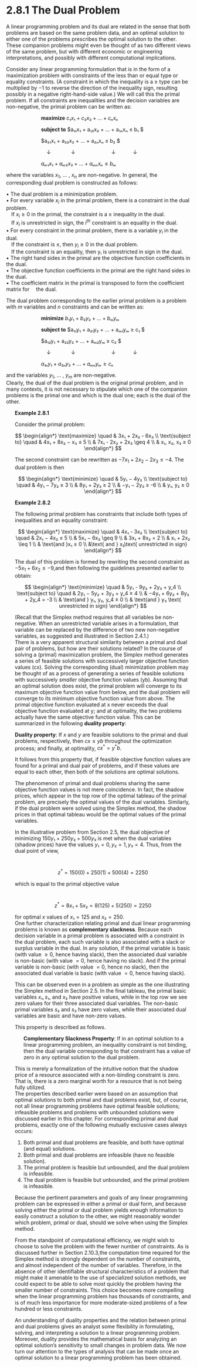 # 2.8.1 The Dual Problem

A linear programming problem and its dual are related in the sense that both problems are based on the same problem data, and an optimal solution to either one of the problems prescribes the optimal solution to the other. These companion problems might even be thought of as two different views of the same problem, but with different economic or engineering interpretations, and possibly with different computational implications.

Consider any linear programming formulation that is in the form of a maximization problem with constraints of the less than or equal type or equality constraints. (A constraint in which the inequality is a ≥ type can be multiplied by −1 to reverse the direction of the inequality sign, resulting possibly in a negative right-hand-side value.) We will call this the primal problem. If all constraints are inequalities and the decision variables are
non-negative, the primal problem can be written as:
<ul/>
<ul/>
<ul/>
<ul/>


**maximize**  $c₁x₁ + c₂x₂ + ... + cₙxₙ$ 
</ul>
</ul>
</ul>
</ul>
<ul/>
<ul/>
<ul/>
<ul/>

**subject to**  $a₁₁x₁ + a₁₂x₂ + ... + a₁ₙxₙ ≤ b₁ $

$a₂₁x₁ + a₂₂x₂ + ... + a₂ₙxₙ ≤ b₂ $

<p style="text-indent: 15px;">&darr;&nbsp;&nbsp;&nbsp;&nbsp;&nbsp;&nbsp;&nbsp;&nbsp;&nbsp;&nbsp;&nbsp;&nbsp;&nbsp;&nbsp;&darr;&nbsp;&nbsp;&nbsp;&nbsp;&nbsp;&nbsp;&nbsp;&nbsp;&nbsp;&nbsp;&nbsp;&nbsp;&nbsp;&nbsp;&nbsp;&nbsp;&nbsp;&nbsp;&nbsp;&nbsp;&nbsp;&nbsp;&nbsp;&nbsp;&nbsp;&darr;&nbsp;&nbsp;&nbsp;&nbsp;&nbsp;&nbsp;&nbsp;&nbsp;&nbsp;&nbsp;&nbsp;&nbsp;&darr;</p>

$aₘ₁x₁ + aₘ₂x₂ + ... + aₘₙxₙ ≤ bₘ$

</ul>
</ul>
</ul>
</ul>

where the variables $x_1$, $\dots$ , $x_n$ are non-negative.
In general, the corresponding dual problem is constructed as follows:


• The dual problem is a minimization problem. <br>
• For every variable $x_i$ in the primal problem, there is a constraint in the dual problem. <br> 
 If $x_i ≥ 0$ in the primal, the constraint is a ≥ inequality in the dual. <br> 
 If $x_i$ is unrestricted in sign, the $i^{th}$ constraint is an equality in the dual. <br> 
• For every constraint in the primal problem, there is a variable $y_i$ in the dual. <br> 
 If the constraint is ≤, then $y_i \geq 0$ in the dual problem. <br> 
 If the constraint is an equality, then yᵢ is unrestricted in sign in the dual. <br> 
• The right hand sides in the primal are the objective function coefficients in the dual. <br> 
• The objective function coefficients in the primal are the right hand sides in the dual. <br> 
• The coefficient matrix in the primal is transposed to form the coefficient matrix for 
 the dual. <br> 

The dual problem corresponding to the earlier primal problem is a problem with $m$ variables and $n$ constraints and can be written as:

<ul/>
<ul/>
<ul/>
<ul/>


**minimize**  $b₁y₁ + b₂y₂ + ... + bₘyₘ$ 
</ul>
</ul>
</ul>
</ul>
<ul/>
<ul/>
<ul/>
<ul/>

**subject to**  $a₁₁y₁ + a₂₁y₂ + ... + aₘ₁yₘ ≥ c₁ $

$a₁₂y₁ + a₂₂y₂ + ... + aₘ₂yₘ ≥ c₂ $

<p style="text-indent: 15px;">&darr;&nbsp;&nbsp;&nbsp;&nbsp;&nbsp;&nbsp;&nbsp;&nbsp;&nbsp;&nbsp;&nbsp;&nbsp;&nbsp;&nbsp;&darr;&nbsp;&nbsp;&nbsp;&nbsp;&nbsp;&nbsp;&nbsp;&nbsp;&nbsp;&nbsp;&nbsp;&nbsp;&nbsp;&nbsp;&nbsp;&nbsp;&nbsp;&nbsp;&nbsp;&nbsp;&nbsp;&nbsp;&nbsp;&nbsp;&nbsp;&darr;&nbsp;&nbsp;&nbsp;&nbsp;&nbsp;&nbsp;&nbsp;&nbsp;&nbsp;&nbsp;&nbsp;&nbsp;&darr;</p>

$a₁ₙy₁ + a₂ₙy₂ + ... + aₘₙyₘ ≥ cₙ$

</ul>
</ul>
</ul>
</ul>

and the variables $y_1$, $\dots$ , $y_m$ are non-negative. <br> 
Clearly, the dual of the dual problem is the original primal problem, and in many contexts, it is not necessary to stipulate which one of the companion problems is the primal one
and which is the dual one; each is the dual of the other.

<ul />

**Example 2.8.1**

Consider the primal problem:

$$
\begin{align*}
\text{maximize} \quad & 3x₁ + 2x₂ - 6x₃ \\
\text{subject to} \quad & 4x₁ + 8x₂ − x₃ ≤ 5 \\
& 7x₁ - 2x₂ + 2x₃ \geq 4 \\
& x₁, x₂, x₃ ≥ 0 
\end{align*}
$$


The second constraint can be rewritten as $−7x_1 + 2x_2 − 2x_3 ≤ −4$. The dual problem is
then

$$
\begin{align*}
\text{minimize} \quad & 5y₁ − 4y₂ \\
\text{subject to} \quad & 4y₁ − 7y₂ ≥ 3 \\
& 8y₁ + 2y₂ ≥ 2 \\
& −y₁ − 2y₂ ≥ -6 \\
& y₁, y₂ ≥ 0 
\end{align*}
$$

**Example 2.8.2**

The following primal problem has constraints that include both types of inequalities
and an equality constraint:

$$
\begin{align*}
\text{maximize} \quad & 4x₁ - 3x₂ \\
\text{subject to} \quad & 2x₁ − 4x₂ ≤ 5 \\
& 5x₁ − 6x₂ \geq 9 \\
& 3x₁ + 8x₂ = 2 \\
& x₁ + 2x₂ \leq 1 \\
& \text{and }x₁ ≥ 0 \\ 
&\text{ and } x₂\text{ unrestricted in sign} 
\end{align*}
$$


The dual of this problem is formed by rewriting the second constraint as $−5x_1 + 6x_2 ≤ −9$,and then following the guidelines presented earlier to obtain:

$$
\begin{align*}
\text{minimize} \quad & 5y₁ - 9y₂ + 2y₃ + y_4 \\
\text{subject to} \quad & 2y₁ − 5y₂ + 3y₃ + y_4 ≥ 4 \\
& −4y₁ + 6y₂ + 8y₃ + 2y_4 = -3 \\
& \text{and } y₁, y₂, y_4 ≥ 0 \\
& \text{and } y₃ \text{ unrestricted in sign}
\end{align*}
$$



(Recall that the Simplex method requires that all variables be non-negative. When an unrestricted variable arises in a formulation, that variable can be replaced by the difference of two new non-negative variables, as suggested and illustrated in Section 2.4.1.) <br>
There is a very apparent structural similarity between a primal and dual pair of problems, but how are their solutions related? In the course of solving a (primal) maximization problem, the Simplex method generates a series of feasible solutions with successively larger objective function values (cx). Solving the corresponding (dual) minimization problem may be thought of as a process of generating a series of feasible solutions with successively *smaller* objective function values (yb). Assuming that an optimal solution does exist, the primal problem will converge to its maximum objective function value from below, and the dual problem will converge to its minimum objective function value from above. The primal objective function evaluated at x never exceeds the dual objective function evaluated at y; and at optimality, the two problems actually have the same objective function value. This can be summarized in the following **duality property**:

**Duality property**: If $x$ and $y$ are feasible solutions to the primal and dual problems, respectively, then $cx ≤ yb$ throughout the optimization process; and finally, at optimality, $cx^* = y^*b$.

It follows from this property that, if feasible objective function values are found for a primal and dual pair of problems, and if these values are equal to each other, then both of the solutions are optimal solutions.

The phenomenon of primal and dual problems sharing the same objective function
values is not mere coincidence. In fact, the shadow prices, which appear in the top row of the optimal tableau of the primal problem, are precisely the optimal values of the dual variables. Similarly, if the dual problem were solved using the Simplex method, the shadow prices in that optimal tableau would be the optimal values of the primal variables.

In the illustrative problem from Section 2.5, the dual objective of minimizing
$150y₁ + 250y₂ + 500y₃$ is met when the dual variables (shadow prices) have the values $y₁ = 0, y₂ = 1, y₃ = 4$. Thus, from the dual point of view,

 $$z^* = 150(0) + 250(1) + 500(4) = 2250$$

which is equal to the primal objective value

 $$z^* = 8x₁ + 5x₂ = 8(125) + 5(250) = 2250$$

for optimal $x$ values of $x₁ = 125$ and $x₂ = 250$. <br> 
One further characterization relating primal and dual linear programming problems is known as **complementary slackness**. Because each decision variable in a primal problem is associated with a constraint in the dual problem, each such variable is also associated with a slack or surplus variable in the dual. In any solution, if the primal variable is basic (with value $≥ 0$, hence having slack), then the associated dual variable is non-basic (with value $= 0$, hence having no slack). And if the primal variable is non-basic (with value $= 0$, hence no slack), then the associated dual variable is basic (with value $= 0$, hence having slack).

This can be observed even in a problem as simple as the one illustrating the Simplex method in Section 2.5. In the final tableau, the primal basic variables $x₁, s₁$, and $x₂$ have positive values, while in the top row we see zero values for their three associated dual variables. The non-basic primal variables $s₂$ and $s₃$ have zero values, while their associated dual variables are basic and have non-zero values.

This property is described as follows.

<ul/>

**Complementary Slackness Property**: If in an optimal solution to a linear programming problem, an inequality constraint is not binding, then the dual variable corresponding to that constraint has a value of zero in any optimal solution to the dual problem. 
</ul>

This is merely a formalization of the intuitive notion that the shadow price of a resource associated with a non-binding constraint is zero. That is, there is a zero marginal worth for a resource that is not being fully utilized. <br>
The properties described earlier were based on an assumption that optimal solutions to both primal and dual problems exist, but, of course, not all linear programming problems have optimal feasible solutions; infeasible problems and problems with unbounded solutions were discussed earlier in this chapter. For corresponding primal and dual problems, exactly one of the following mutually exclusive cases always occurs:

1. Both primal and dual problems are feasible, and both have optimal (and equal) solutions.
2. Both primal and dual problems are infeasible (have no feasible solution).
3. The primal problem is feasible but unbounded, and the dual problem is infeasible.
4. The dual problem is feasible but unbounded, and the primal problem is infeasible.

Because the pertinent parameters and goals of any linear programming problem can be expressed in either a primal or dual form, and because solving either the primal or dual problem yields enough information to easily construct a solution to the other, we might reasonably wonder which problem, primal or dual, should we solve when using the Simplex method.

From the standpoint of computational efficiency, we might wish to choose to solve the problem with the fewer number of constraints. As is discussed further in Section 2.10.3,the computation time required for the Simplex method is strongly dependent on the number of constraints, and almost independent of the number of variables. Therefore, in the absence of other identifiable structural characteristics of a problem that might make it amenable to the use of specialized solution methods, we could expect to be able to solve most quickly the problem having the smaller number of constraints. This choice becomes more compelling when the linear programming problem has thousands of constraints, and is of much less importance for more moderate-sized problems of a few hundred or less constraints.

An understanding of duality properties and the relation between primal and dual
problems gives an analyst some flexibility in formulating, solving, and interpreting a solution to a linear programming problem. Moreover, duality provides the mathematical basis for analyzing an optimal solution’s sensitivity to small changes in problem data. We now turn our attention to the types of analysis that can be made once an optimal solution to a linear programming problem has been obtained.

</ul>